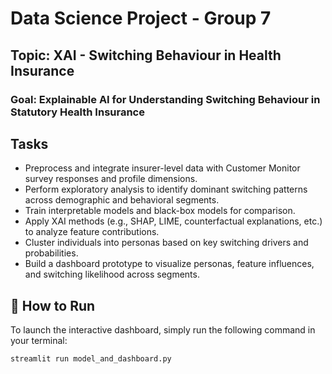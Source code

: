 # Data Science Project - Group 7

## Topic: XAI - Switching Behaviour in Health Insurance

### Goal: Explainable AI for Understanding Switching Behaviour in Statutory Health Insurance

## Tasks
- Preprocess and integrate insurer-level data with Customer Monitor survey responses and profile dimensions.
- Perform exploratory analysis to identify dominant switching patterns across demographic and behavioral segments.
- Train interpretable models and black-box models for comparison.
- Apply XAI methods (e.g., SHAP, LIME, counterfactual explanations, etc.) to analyze feature contributions.
- Cluster individuals into personas based on key switching drivers and probabilities.
- Build a dashboard prototype to visualize personas, feature influences, and switching likelihood across segments.



## 🚀 How to Run

To launch the interactive dashboard, simply run the following command in your terminal:

```bash
streamlit run model_and_dashboard.py

